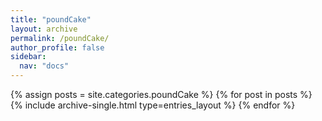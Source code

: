 ```yaml
---
title: "poundCake"
layout: archive
permalink: /poundCake/
author_profile: false
sidebar:
  nav: "docs"
---
```

<!-- 카테고리가 동일분류로 된것 만큼 루프 -->
{% assign posts = site.categories.poundCake %}
{% for post in posts %}
  {% include archive-single.html type=entries_layout %}
{% endfor %}

